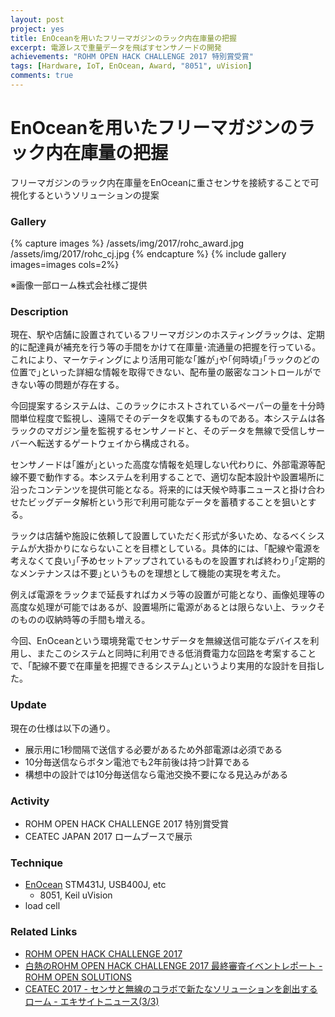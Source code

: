 ```yaml
---
layout: post
project: yes
title: EnOceanを用いたフリーマガジンのラック内在庫量の把握
excerpt: 電源レスで重量データを飛ばすセンサノードの開発
achievements: "ROHM OPEN HACK CHALLENGE 2017 特別賞受賞"
tags: [Hardware, IoT, EnOcean, Award, "8051", uVision]
comments: true
---
```

# EnOceanを用いたフリーマガジンのラック内在庫量の把握

フリーマガジンのラック内在庫量をEnOceanに重さセンサを接続することで可視化するというソリューションの提案

### Gallery


{% capture images %}
 /assets/img/2017/rohc_award.jpg
 /assets/img/2017/rohc_cj.jpg
{% endcapture %}
{% include gallery images=images  cols=2%}

※画像一部ローム株式会社様ご提供

### Description

現在、駅や店舗に設置されているフリーマガジンのホスティングラックは、定期的に配達員が補充を行う等の手間をかけて在庫量･流通量の把握を行っている。これにより、マーケティングにより活用可能な｢誰が｣や｢何時頃｣｢ラックのどの位置で｣といった詳細な情報を取得できない、配布量の厳密なコントロールができない等の問題が存在する。

今回提案するシステムは、このラックにホストされているペーパーの量を十分時間単位程度で監視し、遠隔でそのデータを収集するものである。本システムは各ラックのマガジン量を監視するセンサノードと、そのデータを無線で受信しサーバーへ転送するゲートウェイから構成される。

センサノードは｢誰が｣といった高度な情報を処理しない代わりに、外部電源等配線不要で動作する。本システムを利用することで、適切な配本設計や設置場所に沿ったコンテンツを提供可能となる。将来的には天候や時事ニュースと掛け合わせたビッグデータ解析という形で利用可能なデータを蓄積することを狙いとする。

ラックは店舗や施設に依頼して設置していただく形式が多いため、なるべくシステムが大掛かりにならないことを目標としている。具体的には、｢配線や電源を考えなくて良い｣｢予めセットアップされているものを設置すれば終わり｣｢定期的なメンテナンスは不要｣というものを理想として機能の実現を考えた。

例えば電源をラックまで延長すればカメラ等の設置が可能となり、画像処理等の高度な処理が可能ではあるが、設置場所に電源があるとは限らない上、ラックそのものの収納時等の手間も増える。

今回、EnOceanという環境発電でセンサデータを無線送信可能なデバイスを利用し、またこのシステムと同時に利用できる低消費電力な回路を考案することで、｢配線不要で在庫量を把握できるシステム｣というより実用的な設計を目指した。

### Update

現在の仕様は以下の通り。

* 展示用に1秒間隔で送信する必要があるため外部電源は必須である
* 10分毎送信ならボタン電池でも2年前後は持つ計算である
* 構想中の設計では10分毎送信なら電池交換不要になる見込みがある

### Activity

* ROHM OPEN HACK CHALLENGE 2017 特別賞受賞
* CEATEC JAPAN 2017 ロームブースで展示

### Technique

* [EnOcean](https://www.enocean.com/jp/) STM431J, USB400J, etc
  * 8051, Keil uVision
* load cell

### Related Links

* [ROHM OPEN HACK CHALLENGE 2017](http://open.rohm.com/rohmhack/) 
* [白熱のROHM OPEN HACK CHALLENGE 2017 最終審査イベントレポート - ROHM OPEN SOLUTIONS](http://open.rohm.com/jp/events/171005_article)
* [CEATEC 2017 - センサと無線のコラボで新たなソリューションを創出するローム - エキサイトニュース(3/3) ](http://www.excite.co.jp/News/it_biz/20171003/Cobs_1676261.html)
